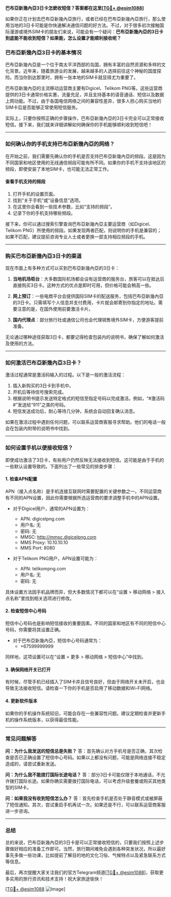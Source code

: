 **巴布亞新幾內亞3日卡怎麽收短信？答案都在这里[[TG💪+ @esim1088](https://t.me/s/esim1088)]**

如果你正在计划去巴布亞新幾內亞旅行，或者已经在巴布亞新幾內亞旅行，那么使用当地的3日卡可能是你快速解决通信问题的好方法。不过，对于很多初次接触国际漫游或境外SIM卡的朋友们来说，可能会有一个疑问：**巴布亞新幾內亞的3日卡到底能不能收到短信？如果能，怎么设置才能顺利接收呢？**

### 巴布亞新幾內亞3日卡的基本情况

巴布亞新幾內亞是一个位于南太平洋西部的岛国，拥有丰富的自然资源和多样的文化背景。近年来，随着旅游业的发展，越来越多的人选择前往这个神秘的国度探险。而当你到达那里时，拥有一张本地的SIM卡就显得尤为重要了。

巴布亞新幾內亞的主流移动运营商主要有Digicel、Telikom PNG等。这些运营商提供的3日卡通常价格实惠，流量充足，并且支持基本的语音通话、短信以及数据上网功能。不过，由于各国电信网络之间的兼容性差异，很多人担心购买当地的SIM卡后是否能够正常使用短信服务。

实际上，只要你按照正确的步骤操作，巴布亞新幾內亞的3日卡完全可以正常接收短信。接下来，我们就来详细讲解如何确保你的手机能够顺利收到短信吧！

---

### 如何确认你的手机支持巴布亞新幾內亞的网络？

在开始之前，我们需要先确认你的手机是否支持巴布亞新幾內亞的频段。这是因为不同国家和地区使用的无线通信频段可能有所不同。如果你的手机不支持该地区的频段，即使安装了本地SIM卡，也可能无法正常工作。

#### 查看手机支持的频段

1. 打开手机的设置页面。
2. 找到“关于手机”或“设备信息”选项。
3. 在这里你会看到一些技术参数，比如“支持的频段”。
4. 记录下你的手机支持哪些频段。

接下来，你可以通过搜索引擎查询巴布亞新幾內亞主要运营商（如Digicel、Telikom PNG）所使用的频段。如果发现两者匹配，则说明你的手机是兼容的；如果不匹配，建议提前咨询专业人士或者更换一部支持相应频段的手机。

---

### 购买巴布亞新幾內亞3日卡的渠道

现在市面上有多种方式可以买到巴布亞新幾內亞的3日卡：

1. **当地机场柜台**：大多数国际机场都会设有运营商的服务台，旅客可以在抵达后直接购买3日卡。这种方式的优点是即时可用，但价格可能会稍高一些。
   
2. **网上预订**：一些电商平台会提供国际SIM卡的配送服务，包括巴布亞新幾內亞的3日卡。只需填写个人信息并支付费用，卡片就会邮寄到你指定的地址。需要注意的是，在国外使用前要激活卡片。

3. **国内代理点**：部分旅行社或通信公司也会代理销售境外SIM卡，方便游客提前准备。

无论通过哪种途径获取3日卡，都要记得检查包装内的说明书，确保了解如何激活及使用的方法。

---

### 如何激活巴布亞新幾內亞3日卡？

激活过程通常是激活码输入的过程。以下是一般的激活流程：

1. 插入新购买的3日卡到手机中。
2. 开机后等待信号搜索完成。
3. 根据说明书提示发送特定格式的短信至指定号码以完成激活。例如，“#激活码#”发送给“911”之类的号码。
4. 短信发送成功后，耐心等待几分钟，系统会自动回复确认消息。

如果在激活过程中遇到任何问题，可以联系运营商客服寻求帮助。他们的电话一般会在包装内附带的说明书中找到。

---

### 如何设置手机以便接收短信？

即使成功激活了3日卡，有些用户仍然反映无法接收到短信。这可能是由于手机的一些默认设置导致的。下面列出了一些常见的排查步骤：

#### 1. 检查APN配置
APN（接入点名称）是手机连接互联网时需要配置的关键参数之一。不同运营商有不同的APN设置，因此你需要根据所选运营商的要求调整手机中的APN设置。

- 对于Digicel用户，通常的APN设置为：
  - APN: digicelpng.com
  - 用户名: 无
  - 密码: 无
  - MMSC: http://mmsc.digicelpng.com
  - MMS Proxy: 10.10.10.10
  - MMS Port: 8080

- 对于Telikom PNG用户，APN设置可能为：
  - APN: telikompng.com
  - 用户名: 无
  - 密码: 无

具体设置方法因手机品牌而异，但大多数情况下都可以在“设置 > 移动网络 > 接入点名称”里找到相关选项进行修改。

#### 2. 检查短信中心号码
短信中心号码也是影响短信接收的重要因素。不同的国家和地区有不同的短信中心号码，你需要将其设置正确。

- 对于巴布亞新幾內亞，短信中心号码通常为：
  - +67599999999

同样地，这项设置可以在“设置 > 更多 > 移动网络 > 短信中心”中找到。

#### 3. 确保网络开关已打开
有时候，尽管手机已经插入了SIM卡并且信号良好，但由于网络开关未开启，也会导致无法接收短信。请检查一下你的手机是否启用了移动数据和Wi-Fi网络。

#### 4. 更新软件版本
如果你的手机操作系统较旧，可能会存在一些兼容性问题。建议定期检查并更新手机的操作系统版本，以获得最佳性能。

---

### 常见问题解答

**问：为什么我发送的短信总是失败？**
答：首先确认对方手机号是否正确，其次检查是否已正确设置了短信中心号码。如果以上都没有问题，可能是网络连接不稳定造成的，请尝试重新发送。

**问：为什么我不能拨打国际长途电话？**
答：部分3日卡可能仅限于本地通话，不允许拨打国际长途。如果你确实需要拨打国际电话，可以考虑升级套餐或购买其他类型的SIM卡。

**问：如果我没有收到短信怎么办？**
答：首先检查手机是否处于静音模式或被屏蔽了短信通知。其次，尝试重启手机再试一次。如果还是不行，可以联系运营商客服进一步咨询。

---

### 总结

总的来说，巴布亞新幾內亞的3日卡是可以正常接收短信的，只要我们按照上述步骤做好相应的准备工作即可。当然，旅行期间难免会遇到各种突发状况，所以最好事先多做一些功课，比如提前了解目的地的文化习俗、气候特点以及紧急联系方式等信息。

最后，再次提醒大家关注我们的官方Telegram频道[[TG💪+ @esim1088](https://t.me/s/esim1088)]，获取更多实用的旅行资讯和技术支持！祝大家旅途愉快！

[[TG💪+ @esim1088](https://t.me/s/esim1088) ![Image](https://i.postimg.cc/4NQfJmqS/Snipaste-2025-05-13-00-14-12.png)]